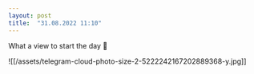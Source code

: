 ```yaml
---
layout: post
title:  "31.08.2022 11:10"
---
```


What a view to start the day 🤩

![[/assets/telegram-cloud-photo-size-2-5222242167202889368-y.jpg]]